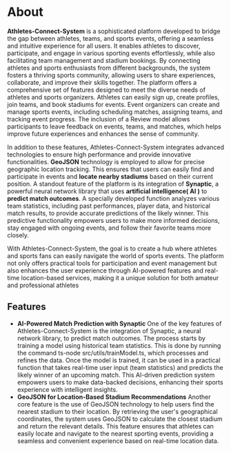 # About


**Athletes-Connect-System** is a sophisticated platform developed to bridge the gap between athletes, teams, and sports events, offering a seamless and intuitive experience for all users. It enables athletes to discover, participate, and engage in various sporting events effortlessly, while also facilitating team management and stadium bookings. By connecting athletes and sports enthusiasts from different backgrounds, the system fosters a thriving sports community, allowing users to share experiences, collaborate, and improve their skills together.
The platform offers a comprehensive set of features designed to meet the diverse needs of athletes and sports organizers. Athletes can easily sign up, create profiles, join teams, and book stadiums for events. Event organizers can create and manage sports events, including scheduling matches, assigning teams, and tracking event progress. The inclusion of a Review model allows participants to leave feedback on events, teams, and matches, which helps improve future experiences and enhances the sense of community.

In addition to these features, Athletes-Connect-System integrates advanced technologies to ensure high performance and provide innovative functionalities. **GeoJSON** technology is employed to allow for precise geographic location tracking. This ensures that users can easily find and participate in events and **locate nearby stadiums** based on their current position.
A standout feature of the platform is its integration of **Synaptic**, a powerful neural network library that uses **artificial intelligence( AI )** to **predict match outcomes**. A specially developed function analyzes various team statistics, including past performances, player data, and historical match results, to provide accurate predictions of the likely winner. This predictive functionality empowers users to make more informed decisions, stay engaged with ongoing events, and follow their favorite teams more closely.

With Athletes-Connect-System, the goal is to create a hub where athletes and sports fans can easily navigate the world of sports events. The platform not only offers practical tools for participation and event management but also enhances the user experience through AI-powered features and real-time location-based services, making it a unique solution for both amateur and professional athletes
## Features
- **AI-Powered Match Prediction with Synaptic**
One of the key features of Athletes-Connect-System is the integration of Synaptic, a neural network library, to predict match outcomes. The process starts by training a model using historical team statistics. This is done by running the command ts-node src/utils/trainModel.ts, which processes and refines the data. Once the model is trained, it can be used in a practical function that takes real-time user input (team statistics) and predicts the likely winner of an upcoming match. This AI-driven prediction system empowers users to make data-backed decisions, enhancing their sports experience with intelligent insights.
 - **GeoJSON for Location-Based Stadium Recommendations**
Another core feature is the use of GeoJSON technology to help users find the nearest stadium to their location. By retrieving the user's geographical coordinates, the system uses GeoJSON to calculate the closest stadium and return the relevant details. This feature ensures that athletes can easily locate and navigate to the nearest sporting events, providing a seamless and convenient experience based on real-time location data.

